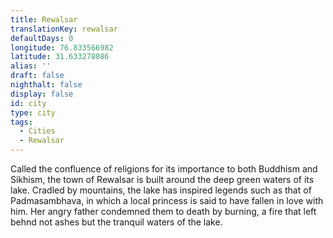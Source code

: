 ```yaml
---
title: Rewalsar
translationKey: rewalsar
defaultDays: 0
longitude: 76.833566982
latitude: 31.633278086
alias: ''
draft: false
nighthalt: false
display: false
id: city
type: city
tags:
  - Cities
  - Rewalsar
---
```

Called the confluence of religions for its importance to both Buddhism and Sikhism, the town of Rewalsar is built around the deep green waters of its lake. Cradled by mountains, the lake has inspired legends such as that of Padmasambhava, in which a local princess is said to have fallen in love with him. Her angry father condemned them to death by burning, a fire that left behnd not ashes but the tranquil waters of the lake.